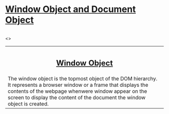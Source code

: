 <h1><a href = "https://www.geeksforgeeks.org/differences-between-document-and-window-objects/" >Window Object and Document Object</a>
</h1>
<img align = "center" src = "https://i.stack.imgur.com/TelSR.jpg" alt = "" />
<p>
<table>
<tr><th><h2 align = "center"><b><u>Window Object</u></b></h2></th></tr>
<tr><td>The window object is the topmost object of the DOM hierarchy. It represents a browser window or a frame that displays the contents of the webpage whenwere window appear on the screen to display the content of the document the window object is created.</td></tr> 
<>

</table>



</p>

